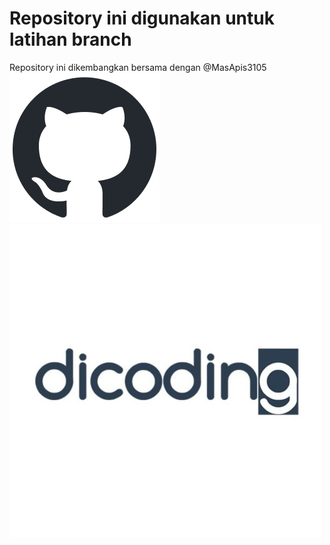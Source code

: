 Repository ini digunakan untuk latihan branch
==
Repository ini dikembangkan bersama dengan @MasApis3105
![logo-github](https://github.com/MasApis/latihan-branch/blob/a379012ba3e71879e1c18029a935168b7af528d4/github-mark.png)
![logo-dicoding](https://github.com/MasApis/latihan-branch/blob/a379012ba3e71879e1c18029a935168b7af528d4/dicoding.jpeg)
